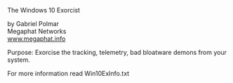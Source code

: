 The Windows 10 Exorcist

by Gabriel Polmar      
Megaphat Networks      
www.megaphat.info      

Purpose: Exorcise the tracking, telemetry, bad bloatware demons from your system.

For more information read Win10ExInfo.txt 
